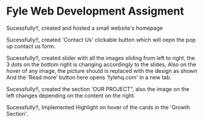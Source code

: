 # Fyle Web Development Assigment

Sucessfully!!, created and hosted a small website's homepage

Sucessfully!!, created 'Contact Us' clickable button which will oepn the pop up contact us form.

Sucessfully!!, created slider with all the images sliding from left to right, the 3 dots on the bottom right is changing accordingly to the slides,
Also on the hover of any image, the picture should is replaced with the design as shown And the 'Read more' button here opens 'fylehq.com' in a new tab.

Sucessfully!!, created the section 'OUR PROJECT", also the image on the left changes depending on the content on the right.

Sucessfully!!, Implemented Highlight on hover of the cards in the 'Growth Section'.
